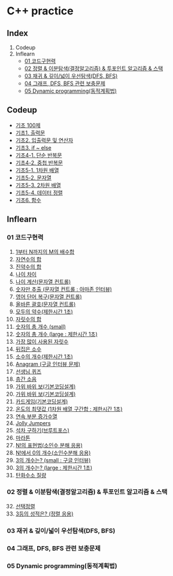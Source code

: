 # C++ practice

## Index
01. Codeup
02. Inflearn
    - [01 코드구현력](#01-코드구현력)
    - [02 정렬 & 이분탐색(결정알고리즘) & 투포인트 알고리즘 & 스택](#02-정렬-&-이분탐색(결정알고리즘)-&-투포인트-알고리즘-&-스택)
    - [03 재귀 & 깊이/넓이 우선탐색(DFS, BFS)](#03-재귀-&-깊이/넓이-우선탐색(DFS,-BFS))
    - [04 그래프, DFS, BFS 관련 보충문제](#04-그래프,-DFS,-BFS-관련-보충문제)
    - [05 Dynamic programming(동적계획법)](#05-Dynamic-programming(동적계획법))

## Codeup
- [기초 100제](https://github.com/sjpark-dev/cpp-practice/tree/master/codeup/basic-00-100)
- [기초1. 출력문](https://github.com/sjpark-dev/cpp-practice/tree/master/codeup/basic-01-output)
- [기초2. 입출력문 및 연산자](https://github.com/sjpark-dev/cpp-practice/tree/master/codeup/basic-02-input-output-and-operator)
- [기초3. if ~ else](https://github.com/sjpark-dev/cpp-practice/tree/master/codeup/basic-03-if-else)
- [기초4-1. 단순 반복문](https://github.com/sjpark-dev/cpp-practice/tree/master/codeup/basic-04-1-loop)
- [기초4-2. 중첩 반복문](https://github.com/sjpark-dev/cpp-practice/tree/master/codeup/basic-04-2-nested-loop)
- [기초5-1. 1차원 배열](https://github.com/sjpark-dev/cpp-practice/tree/master/codeup/basic-05-1-1-dimension-array)
- [기초5-2. 문자열](https://github.com/sjpark-dev/cpp-practice/tree/master/codeup/basic-05-2-string)
- [기초5-3. 2차원 배열](https://github.com/sjpark-dev/cpp-practice/tree/master/codeup/basic-05-3-2-dimension-array)
- [기초5-4. 데이터 정렬](https://github.com/sjpark-dev/cpp-practice/tree/master/codeup/basic-05-4-data-sort)
- [기초6. 함수](https://github.com/sjpark-dev/cpp-practice/tree/master/codeup/basic-06-function)

## Inflearn
### 01 코드구현력
01. [1부터 N까지의 M의 배수합](https://github.com/sjpark-dev/cpp-practice/blob/master/inflearn/section01/problem01.cpp)
02. [자연수의 합](https://github.com/sjpark-dev/cpp-practice/blob/master/inflearn/section01/problem02.cpp)
03. [진약수의 합](https://github.com/sjpark-dev/cpp-practice/blob/master/inflearn/section01/problem03.cpp)
04. [나이 차이](https://github.com/sjpark-dev/cpp-practice/blob/master/inflearn/section01/problem04.cpp)
05. [나이 계산(문자열 컨트롤)](https://github.com/sjpark-dev/cpp-practice/blob/master/inflearn/section01/problem05.cpp)
06. [숫자만 추출 (문자열 컨트롤 : 아마존 인터뷰)](https://github.com/sjpark-dev/cpp-practice/blob/master/inflearn/section01/problem06.cpp)
07. [영어 단어 복구(문자열 컨트롤)](https://github.com/sjpark-dev/cpp-practice/blob/master/inflearn/section01/problem07.cpp)
08. [올바른 괄호(문자열 컨트롤)](https://github.com/sjpark-dev/cpp-practice/blob/master/inflearn/section01/problem08.cpp)
09. [모두의 약수(제한시간 1초)](https://github.com/sjpark-dev/cpp-practice/blob/master/inflearn/section01/problem09.cpp)
10. [자릿수의 합](https://github.com/sjpark-dev/cpp-practice/blob/master/inflearn/section01/problem10.cpp)
11. [숫자의 총 개수 (small)](https://github.com/sjpark-dev/cpp-practice/blob/master/inflearn/section01/problem11.cpp)
12. [숫자의 총 개수 (large : 제한시간 1초)](https://github.com/sjpark-dev/cpp-practice/blob/master/inflearn/section01/problem12.cpp)
13. [가장 많이 사용된 자릿수](https://github.com/sjpark-dev/cpp-practice/blob/master/inflearn/section01/problem13.cpp)
14. [뒤집은 소수](https://github.com/sjpark-dev/cpp-practice/blob/master/inflearn/section01/problem14.cpp)
15. [소수의 개수(제한시간 1초)](https://github.com/sjpark-dev/cpp-practice/blob/master/inflearn/section01/problem15.cpp)
16. [Anagram (구글 인터뷰 문제)](https://github.com/sjpark-dev/cpp-practice/blob/master/inflearn/section01/problem16.cpp)
17. [선생님 퀴즈](https://github.com/sjpark-dev/cpp-practice/blob/master/inflearn/section01/problem17.cpp)
18. [층간 소음](https://github.com/sjpark-dev/cpp-practice/blob/master/inflearn/section01/problem18.cpp)
19. [가위 바위 보(기본코딩설계)](https://github.com/sjpark-dev/cpp-practice/blob/master/inflearn/section01/problem19.cpp)
20. [가위 바위 보(기본코딩설계)](https://github.com/sjpark-dev/cpp-practice/blob/master/inflearn/section01/problem20.cpp)
21. [카드게임(기본코딩설계)](https://github.com/sjpark-dev/cpp-practice/blob/master/inflearn/section01/problem21.cpp)
22. [온도의 최댓값 (1차원 배열 구간합 : 제한시간 1초)](https://github.com/sjpark-dev/cpp-practice/blob/master/inflearn/section01/problem22.cpp)
23. [연속 부분 증가수열](https://github.com/sjpark-dev/cpp-practice/blob/master/inflearn/section01/problem23.cpp)
24. [Jolly Jumpers](https://github.com/sjpark-dev/cpp-practice/blob/master/inflearn/section01/problem24.cpp)
25. [석차 구하기(브루트포스)](https://github.com/sjpark-dev/cpp-practice/blob/master/inflearn/section01/problem25.cpp)
26. [마라톤](https://github.com/sjpark-dev/cpp-practice/blob/master/inflearn/section01/problem26.cpp)
27. [N!의 표현법(소인수 분해 응용)](https://github.com/sjpark-dev/cpp-practice/blob/master/inflearn/section01/problem27.cpp)
28. [N!에서 0의 개수(소인수분해 응용)](https://github.com/sjpark-dev/cpp-practice/blob/master/inflearn/section01/problem28.cpp)
29. [3의 개수는? (small : 구글 인터뷰)](https://github.com/sjpark-dev/cpp-practice/blob/master/inflearn/section01/problem29.cpp)
30. [3의 개수는? (large : 제한시간 1초)](https://github.com/sjpark-dev/cpp-practice/blob/master/inflearn/section01/problem30.cpp)
31. [탄화수소 질량](https://github.com/sjpark-dev/cpp-practice/blob/master/inflearn/section01/problem31.cpp)
### 02 정렬 & 이분탐색(결정알고리즘) & 투포인트 알고리즘 & 스택
32. [선택정렬](https://github.com/sjpark-dev/cpp-practice/blob/master/inflearn/section02/problem32.cpp)
33. [3등의 성적은? (정렬 응용)](https://github.com/sjpark-dev/cpp-practice/blob/master/inflearn/section02/problem33.cpp)
### 03 재귀 & 깊이/넓이 우선탐색(DFS, BFS)
### 04 그래프, DFS, BFS 관련 보충문제
### 05 Dynamic programming(동적계획법)
